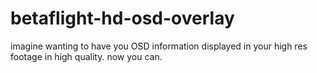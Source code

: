 # betaflight-hd-osd-overlay
imagine wanting to have you OSD information displayed in your high res footage in high quality. now you can.
